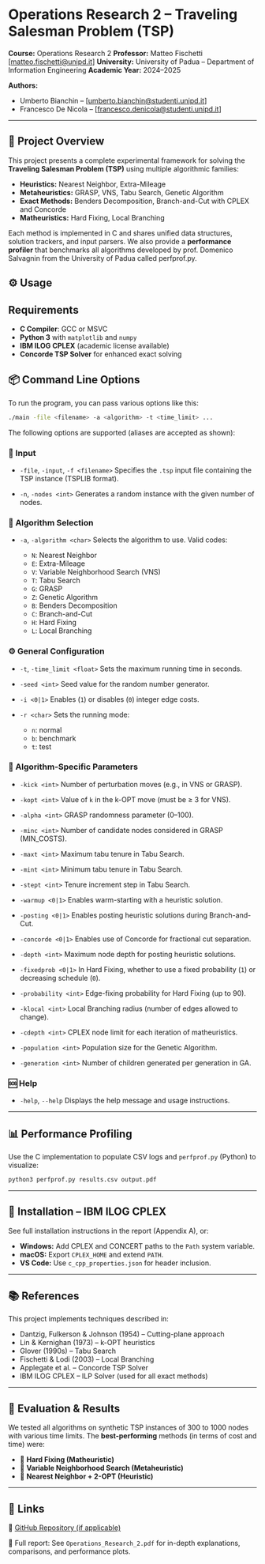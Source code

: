 # Operations Research 2 – Traveling Salesman Problem (TSP)

**Course:** Operations Research 2
**Professor:** Matteo Fischetti [matteo.fischetti@unipd.it]
**University:** University of Padua – Department of Information Engineering
**Academic Year:** 2024–2025

**Authors:**
* Umberto Bianchin – [umberto.bianchin@studenti.unipd.it] 
* Francesco De Nicola – [francesco.denicola@studenti.unipd.it]

---

## 🎯 Project Overview

This project presents a complete experimental framework for solving the **Traveling Salesman Problem (TSP)** using multiple algorithmic families:

* **Heuristics:** Nearest Neighbor, Extra-Mileage
* **Metaheuristics:** GRASP, VNS, Tabu Search, Genetic Algorithm
* **Exact Methods:** Benders Decomposition, Branch-and-Cut with CPLEX and Concorde
* **Matheuristics:** Hard Fixing, Local Branching

Each method is implemented in C and shares unified data structures, solution trackers, and input parsers. We also provide a **performance profiler** that benchmarks all algorithms developed by prof.
Domenico Salvagnin from the University of Padua called perfprof.py.

## ⚙️ Usage

## Requirements

- **C Compiler**: GCC or MSVC
- **Python 3** with `matplotlib` and `numpy`
- **IBM ILOG CPLEX** (academic license available)
- **Concorde TSP Solver** for enhanced exact solving

## 📦 Command Line Options

To run the program, you can pass various options like this:

```bash
./main -file <filename> -a <algorithm> -t <time_limit> ...
```

The following options are supported (aliases are accepted as shown):

### 📂 Input

* `-file`, `-input`, `-f <filename>`
  Specifies the `.tsp` input file containing the TSP instance (TSPLIB format).

* `-n`, `-nodes <int>`
  Generates a random instance with the given number of nodes.

### 🧠 Algorithm Selection

* `-a`, `-algorithm <char>`
  Selects the algorithm to use. Valid codes:

  * `N`: Nearest Neighbor
  * `E`: Extra-Mileage
  * `V`: Variable Neighborhood Search (VNS)
  * `T`: Tabu Search
  * `G`: GRASP
  * `Z`: Genetic Algorithm
  * `B`: Benders Decomposition
  * `C`: Branch-and-Cut
  * `H`: Hard Fixing
  * `L`: Local Branching

### ⚙️ General Configuration

* `-t`, `-time_limit <float>`
  Sets the maximum running time in seconds.

* `-seed <int>`
  Seed value for the random number generator.

* `-i <0|1>`
  Enables (`1`) or disables (`0`) integer edge costs.

* `-r <char>`
  Sets the running mode:

  * `n`: normal
  * `b`: benchmark
  * `t`: test

### 🔧 Algorithm-Specific Parameters

* `-kick <int>`
  Number of perturbation moves (e.g., in VNS or GRASP).

* `-kopt <int>`
  Value of `k` in the k-OPT move (must be ≥ 3 for VNS).

* `-alpha <int>`
  GRASP randomness parameter (0–100).

* `-minc <int>`
  Number of candidate nodes considered in GRASP (MIN\_COSTS).

* `-maxt <int>`
  Maximum tabu tenure in Tabu Search.

* `-mint <int>`
  Minimum tabu tenure in Tabu Search.

* `-stept <int>`
  Tenure increment step in Tabu Search.

* `-warmup <0|1>`
  Enables warm-starting with a heuristic solution.

* `-posting <0|1>`
  Enables posting heuristic solutions during Branch-and-Cut.

* `-concorde <0|1>`
  Enables use of Concorde for fractional cut separation.

* `-depth <int>`
  Maximum node depth for posting heuristic solutions.

* `-fixedprob <0|1>`
  In Hard Fixing, whether to use a fixed probability (`1`) or decreasing schedule (`0`).

* `-probability <int>`
  Edge-fixing probability for Hard Fixing (up to 90).

* `-klocal <int>`
  Local Branching radius (number of edges allowed to change).

* `-cdepth <int>`
  CPLEX node limit for each iteration of matheuristics.

* `-population <int>`
  Population size for the Genetic Algorithm.

* `-generation <int>`
  Number of children generated per generation in GA.

### 🆘 Help

* `-help`, `--help`
  Displays the help message and usage instructions.

---

## 📊 Performance Profiling

Use the C implementation to populate CSV logs and `perfprof.py` (Python) to visualize:

```bash
python3 perfprof.py results.csv output.pdf
```

---

## 📌 Installation – IBM ILOG CPLEX

See full installation instructions in the report (Appendix A), or:

* **Windows:** Add CPLEX and CONCERT paths to the `Path` system variable.
* **macOS:** Export `CPLEX_HOME` and extend `PATH`.
* **VS Code:** Use `c_cpp_properties.json` for header inclusion.

---

## 📚 References

This project implements techniques described in:

* Dantzig, Fulkerson & Johnson (1954) – Cutting-plane approach
* Lin & Kernighan (1973) – k-OPT heuristics
* Glover (1990s) – Tabu Search
* Fischetti & Lodi (2003) – Local Branching
* Applegate et al. – Concorde TSP Solver
* IBM ILOG CPLEX – ILP Solver (used for all exact methods)

---

## 🧪 Evaluation & Results

We tested all algorithms on synthetic TSP instances of 300 to 1000 nodes with various time limits. The **best-performing** methods (in terms of cost and time) were:

* 🥇 **Hard Fixing (Matheuristic)**
* 🥈 **Variable Neighborhood Search (Metaheuristic)**
* 🥉 **Nearest Neighbor + 2-OPT (Heuristic)**

---

## 📎 Links

🔗 [GitHub Repository (if applicable)](https://github.com/umberto-bianchin/OperationsResearch2)

📄 Full report: See `Operations_Research_2.pdf` for in-depth explanations, comparisons, and performance plots.
